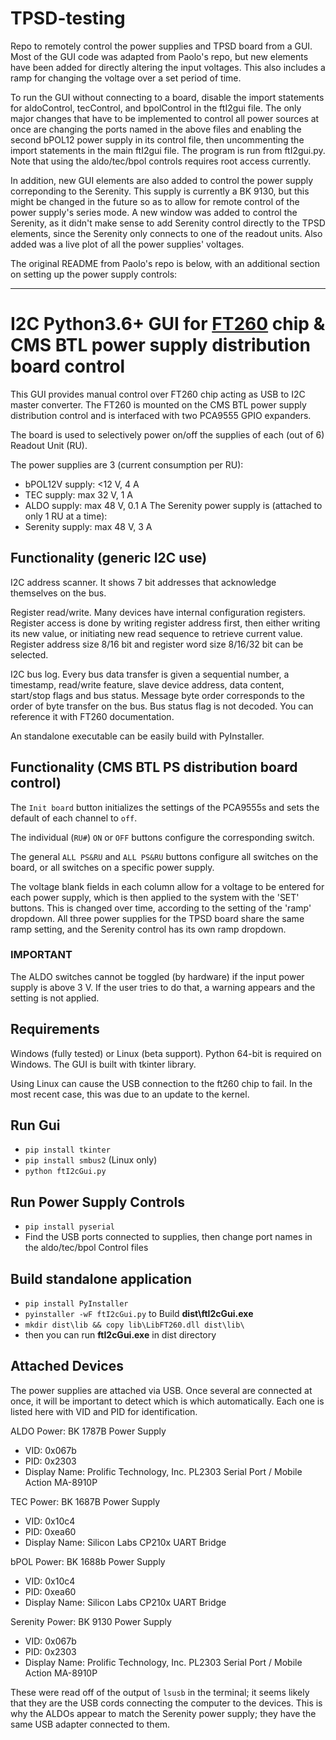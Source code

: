 # TPSD-testing
Repo to remotely control the power supplies and TPSD board from a GUI. Most of the GUI code was adapted from Paolo's repo, but new elements have been added for directly altering the input voltages. This also includes a ramp for changing the voltage over a set period of time. 

To run the GUI without connecting to a board, disable the import statements for aldoControl, tecControl, and bpolControl in the ftI2gui file. The only major changes that have to be implemented to control all power sources at once are changing the ports named in the above files and enabling the second bPOL12 power supply in its control file, then uncommenting the import statements in the main ftI2gui file. The program is run from ftI2gui.py. Note that using the aldo/tec/bpol controls requires root access currently.

In addition, new GUI elements are also added to control the power supply correponding to the Serenity. This supply is currently a BK 9130, but this might be changed in the future so as to allow for remote control of the power supply's series mode. A new window was added to control the Serenity, as it didn't make sense to add Serenity control directly to the TPSD elements, since the Serenity only connects to one of the readout units. Also added was a live plot of all the power supplies' voltages.

The original README from Paolo's repo is below, with an additional section on setting up the power supply controls:
***
# I2C Python3.6+ GUI for [FT260](https://www.ftdichip.com/Products/ICs/FT260.html) chip & CMS BTL power supply distribution board control

This GUI provides manual control over FT260 chip acting as USB to I2C master converter.
The FT260 is mounted on the CMS BTL power supply distribution control and is interfaced with two PCA9555 GPIO expanders.

The board is used to selectively power on/off the supplies of each (out of 6) Readout Unit (RU).

The power supplies are 3 (current consumption per RU):
* bPOL12V supply: <12 V, 4 A 
* TEC supply: max 32 V, 1 A
* ALDO supply: max 48 V, 0.1 A
The Serenity power supply is (attached to only 1 RU at a time):
* Serenity supply: max 48 V, 3 A
## Functionality (generic I2C use)

I2C address scanner. It shows 7 bit addresses that acknowledge themselves on the bus.

Register read/write. Many devices have internal configuration registers. Register access is done by writing register 
address first, then either writing its new value, or initiating new read sequence to retrieve current value.
Register address size 8/16 bit and register word size 8/16/32 bit can be selected.     

I2C bus log. Every bus data transfer is given a sequential number, a timestamp, read/write feature,
slave device address, data content, start/stop flags and bus status.
Message byte order corresponds to the order of byte transfer on the bus.
Bus status flag is not decoded. You can reference it with FT260 documentation.

An standalone executable can be easily build with PyInstaller.

## Functionality (CMS BTL PS distribution board control)

The `Init board` button initializes the settings of the PCA9555s and sets the default of each channel to `off`.

The individual (`RU#`) `ON` or `OFF` buttons configure the corresponding switch.

The general `ALL PS&RU` and `ALL PS&RU` buttons configure all switches on the board, or all switches on a specific
power supply.

The voltage blank fields in each column allow for a voltage to be entered for each power supply, which is then applied to the system with the 'SET' buttons. This is changed over time, according to the setting of the 'ramp' dropdown. All three power supplies for the TPSD board share the same ramp setting, and the Serenity control has its own ramp dropdown.

### IMPORTANT

The ALDO switches cannot be toggled (by hardware) if the input power supply is above 3 V.
If the user tries to do that, a warning appears and the setting is not applied.

## Requirements

Windows (fully tested) or Linux (beta support). Python 64-bit is required on Windows.
The GUI is built with tkinter library.

Using Linux can cause the USB connection to the ft260 chip to fail. In the most recent case, this was due to an update to the kernel.

## Run Gui

* `pip install tkinter`
* `pip install smbus2` (Linux only)
* `python ftI2cGui.py`

## Run Power Supply Controls

* `pip install pyserial`
* Find the USB ports connected to supplies, then change port names in the aldo/tec/bpol Control files
  
## Build standalone application

* `pip install PyInstaller`
* `pyinstaller -wF ftI2cGui.py` to Build **dist\ftI2cGui.exe**
* `mkdir dist\lib && copy lib\LibFT260.dll dist\lib\`
* then you can run **ftI2cGui.exe** in dist directory

## Attached Devices
The power supplies are attached via USB. Once several are connected at once, it will be important to detect which is which automatically. Each one is listed here with VID and PID for identification.

ALDO Power: BK 1787B Power Supply
  * VID: 0x067b
  * PID: 0x2303
  * Display Name: Prolific Technology, Inc. PL2303 Serial Port / Mobile Action MA-8910P

TEC Power: BK 1687B Power Supply
  * VID: 0x10c4
  * PID: 0xea60
  * Display Name: Silicon Labs CP210x UART Bridge

bPOL Power: BK 1688b Power Supply
  * VID: 0x10c4
  * PID: 0xea60
  * Display Name: Silicon Labs CP210x UART Bridge

Serenity Power: BK 9130 Power Supply
  * VID: 0x067b
  * PID: 0x2303
  * Display Name: Prolific Technology, Inc. PL2303 Serial Port / Mobile Action MA-8910P

These were read off of the output of `lsusb` in the terminal; it seems likely that they are the USB cords connecting the computer to the devices. This is why the ALDOs appear to match the Serenity power supply; they have the same USB adapter connected to them.
